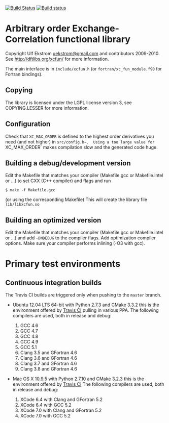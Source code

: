 [![Build Status](https://travis-ci.org/robertodr/xcfun.svg?branch=master)](https://travis-ci.org/robertodr/xcfun)
[![Build status](https://ci.appveyor.com/api/projects/status/78xtl84v5gufjs9l?svg=true)](https://ci.appveyor.com/project/miroi/xcfun)

# Arbitrary order Exchange-Correlation functional library

Copyright Ulf Ekstrom <uekstrom@gmail.com> and contributors 2009-2010.
See http://dftlibs.org/xcfun/ for more information.

The main interface is in `include/xcfun.h`
(or `fortran/xc_fun_module.f90` for Fortran bindings).

## Copying

The library is licensed under the LGPL license version 3, see
COPYING.LESSER for more information.


## Configuration

Check that `XC_MAX_ORDER` is defined to the highest order derivatives
you need (and not higher) in `src/config.h~.  Using a too large value
for `XC_MAX_ORDER` makes compilation slow and the generated code huge.


## Building a debug/development version

Edit the Makefile that matches your compiler
(Makefile.gcc or Makefile.intel or ...)
to set CXX (C++ compiler) and flags and run

    $ make -f Makefile.gcc

(or using the corresponding Makefile)
This will create the library file `lib/libxcfun.so`


## Building an optimized version

Edit the Makefile that matches your compiler
(Makefile.gcc or Makefile.intel or ...)
and add `-DNDEBUG` to the compiler flags. Add optimization
compiler options. Make sure your compiler performs inlining
(-O3 with gcc).

# Primary test environments

## Continuous integration builds

The Travis CI builds are triggered only when pushing to the `master` branch.

- Ubuntu 12.04 LTS 64-bit with Python 2.7.3 and CMake 3.3.2
  this is the environment offered by [Travis CI](https://travis-ci.org) pulling
  in various PPA. The following compilers are used, both in release and debug:

  1. GCC 4.6
  2. GCC 4.7
  3. GCC 4.8
  4. GCC 4.9
  5. GCC 5.1
  6. Clang 3.5 and GFortran 4.6
  7. Clang 3.6 and GFortran 4.6
  8. Clang 3.7 and GFortran 4.6
  9. Clang 3.8 and GFortran 4.6

- Mac OS X 10.9.5 with Python 2.7.10 and CMake 3.2.3
  this is the environment offered by [Travis CI](https://travis-ci.org)
  The following compilers are used, both in release and debug:

  1. XCode 6.4 with Clang and GFortran 5.2
  2. XCode 6.4 with GCC 5.2
  3. XCode 7.0 with Clang and GFortran 5.2
  4. XCode 7.0 with GCC 5.2

